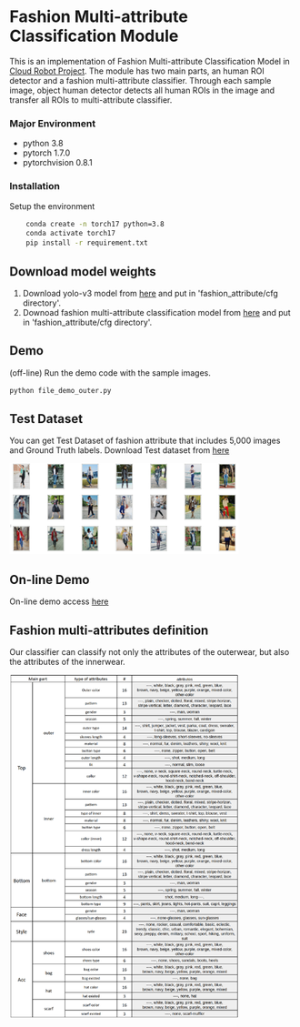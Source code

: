 # Fashion Multi-attribute Classification Module

This is an implementation of Fashion Multi-attribute Classification Model in [Cloud Robot Project](https://github.com/aai4r/aai4r-master).
The module has two main parts, an human ROI detector and a fashion multi-attribute classifier.
Through each sample image, object human detector detects all human ROIs in the image and transfer all ROIs to multi-attribute classifier.

### Major Environment
* python 3.8
* pytorch 1.7.0
* pytorchvision 0.8.1

### Installation
Setup the environment
```bash
    conda create -n torch17 python=3.8 
    conda activate torch17
    pip install -r requirement.txt
```
## Download model weights

1.   Download yolo-v3 model from [here](https://drive.google.com/file/d/1kD12GEZw6nRYaqO9-1m8dairpX89z5VE/view?usp=sharing) and put in 'fashion_attribute/cfg directory'.  
2.   Downoad fashion multi-attribute classification model from [here](https://drive.google.com/file/d/1hu3F7Ly1rEbk8L8OZCeVgZba-IYrPKXB/view?usp=sharing) and put in 'fashion_attribute/cfg directory'.
 
   
## Demo
(off-line)
Run the demo code with the sample images.
   ```bash
   python file_demo_outer.py
```
## Test Dataset
You can get Test Dataset of fashion attribute that includes 5,000 images and Ground Truth labels.
Download Test dataset from [here](https://drive.google.com/file/d/1JGNKF9vusQcZ6Did7SyNc3nQexPoLJ70/view?usp=sharing) 

<img src="fashion_figs.png" width="80%" height="80%" title="px(픽셀) 크기 설정" alt="Demo_image"></img>

## On-line Demo
On-line demo access [here](https://fashion-classifier-demo.herokuapp.com) 

## Fashion multi-attributes definition
Our classifier can classify not only the attributes of the outerwear, but also the attributes of the innerwear.

<img src="fashion_attributes.png" width="80%" height="80%" title="px(픽셀) 크기 설정" alt="Demo_image"></img>
